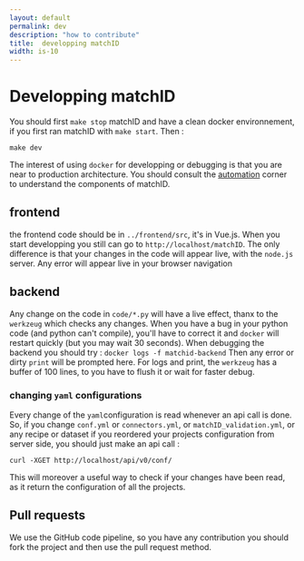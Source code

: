 ```yaml
---
layout: default
permalink: dev
description: "how to contribute"
title:  developping matchID
width: is-10
---
```


# Developping matchID

You should first `make stop` matchID and have a clean docker environnement, if you first ran matchID with `make start`.
Then :
```
make dev
```
The interest of using `docker` for developping or debugging is that you are near to production architecture. You should consult the [automation](/automation#architecture) corner to understand the components of matchID.

## frontend
the frontend code should be in `../frontend/src`, it's in Vue.js.
When you start developping you still can go to `http://localhost/matchID`.
The only difference is that your changes in the code will appear live, with the `node.js` server.
Any error will appear live in your browser navigation

## backend
Any change on the code in `code/*.py` will have a live effect, thanx to the `werkzeug` which checks any changes.
When you have a bug in your python code (and python can't compile), you'll have to correct it and `docker` will restart quickly (but you may wait 30 seconds).
When debugging the backend you should try :
`docker logs -f matchid-backend`
Then any error or dirty `print` will be prompted here. 
For logs and print, the `werkzeug` has a buffer of 100 lines, to you have to flush it or wait for faster debug.

### changing `yaml` configurations
Every change of the `yaml`configuration is read whenever an api call is done. So, if you change `conf.yml` or `connectors.yml`, or `matchID_validation.yml`,
or any recipe or dataset if you reordered your projects configuration from server side, you should just make an api call :
```
curl -XGET http://localhost/api/v0/conf/
```
This will moreover a useful way to check if your changes have been read, as it return the configuration of all the projects.

## Pull requests
We use the GitHub code pipeline, so you have any contribution you should fork the project and then use the pull request method.





